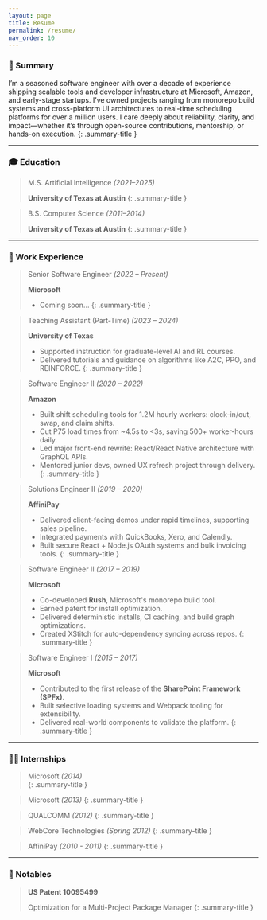 ```yaml
---
layout: page
title: Resume
permalink: /resume/
nav_order: 10
---
```


### 📌 Summary

I’m a seasoned software engineer with over a decade of experience shipping scalable tools and developer infrastructure at Microsoft, Amazon, and early-stage startups. I’ve owned projects ranging from monorepo build systems and cross-platform UI architectures to real-time scheduling platforms for over a million users. I care deeply about reliability, clarity, and impact—whether it’s through open-source contributions, mentorship, or hands-on execution.
{: .summary-title }

---

### 🎓 Education

> M.S. Artificial Intelligence *(2021–2025)*  
>
> **University of Texas at Austin** 
{: .summary-title }

> B.S. Computer Science *(2011–2014)*
>
> **University of Texas at Austin**
{: .summary-title }

---

### 💼 Work Experience

> Senior Software Engineer *(2022 – Present)*  
>
> **Microsoft**
> - Coming soon...
{: .summary-title }

> Teaching Assistant (Part-Time) *(2023 – 2024)*  
>
> **University of Texas**   
> - Supported instruction for graduate-level AI and RL courses.  
> - Delivered tutorials and guidance on algorithms like A2C, PPO, and REINFORCE.
{: .summary-title }

> Software Engineer II *(2020 – 2022)*  
>
> **Amazon**
> - Built shift scheduling tools for 1.2M hourly workers: clock-in/out, swap, and claim shifts.  
> - Cut P75 load times from ~4.5s to <3s, saving 500+ worker-hours daily.  
> - Led major front-end rewrite: React/React Native architecture with GraphQL APIs.  
> - Mentored junior devs, owned UX refresh project through delivery.
{: .summary-title }

> Solutions Engineer II *(2019 – 2020)*  
>
> **AffiniPay**  
> - Delivered client-facing demos under rapid timelines, supporting sales pipeline.  
> - Integrated payments with QuickBooks, Xero, and Calendly.  
> - Built secure React + Node.js OAuth systems and bulk invoicing tools.
{: .summary-title }

> Software Engineer II *(2017 – 2019)*  
>
> **Microsoft**   
> - Co-developed **Rush**, Microsoft's monorepo build tool.  
> - Earned patent for install optimization.  
> - Delivered deterministic installs, CI caching, and build graph optimizations.  
> - Created XStitch for auto-dependency syncing across repos.
{: .summary-title }

> Software Engineer I *(2015 – 2017)*
>
> **Microsoft**   
> - Contributed to the first release of the **SharePoint Framework (SPFx)**.  
> - Built selective loading systems and Webpack tooling for extensibility.  
> - Delivered real-world components to validate the platform.
{: .summary-title }

---

### 🧑‍💻 Internships

> Microsoft *(2014)*  
{: .summary-title }

> Microsoft *(2013)*
{: .summary-title }

> QUALCOMM *(2012)*
{: .summary-title }

> WebCore Technologies *(Spring 2012)*
{: .summary-title }

> AffiniPay *(2010 - 2011)*
{: .summary-title }

---

### 🏅 Notables

> **US Patent 10095499**
>
> Optimization for a Multi-Project Package Manager
{: .summary-title }